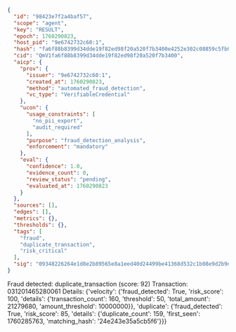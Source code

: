 ```json
{
  "id": "98423e7f2a4baf57",
  "scope": "agent",
  "key": "RESULT",
  "epoch": 1760290823,
  "host_pid": "9e6742732c60:1",
  "hash": "fa6f88b8399d34dde19f82ed98f20a520f7b3400e4252e302c08859c5fb003d4",
  "cid": "QmV1fa6f88b8399d34dde19f82ed98f20a520f7b3400",
  "aicp": {
    "prov": {
      "issuer": "9e6742732c60:1",
      "created_at": 1760290823,
      "method": "automated_fraud_detection",
      "vc_type": "VerifiableCredential"
    },
    "ucon": {
      "usage_constraints": [
        "no_pii_export",
        "audit_required"
      ],
      "purpose": "fraud_detection_analysis",
      "enforcement": "mandatory"
    },
    "eval": {
      "confidence": 1.0,
      "evidence_count": 0,
      "review_status": "pending",
      "evaluated_at": 1760290823
    }
  },
  "sources": [],
  "edges": [],
  "metrics": {},
  "thresholds": {},
  "tags": [
    "fraud",
    "duplicate_transaction",
    "risk_critical"
  ],
  "sig": "09348226264e1d8e2b89565e8a1eed40d24499be41368d532c1b08e9d2b9d85f"
}
```

Fraud detected: duplicate_transaction (score: 92)
Transaction: 031201465280061
Details: {'velocity': {'fraud_detected': True, 'risk_score': 100, 'details': {'transaction_count': 160, 'threshold': 50, 'total_amount': 21279680, 'amount_threshold': 10000000}}, 'duplicate': {'fraud_detected': True, 'risk_score': 85, 'details': {'duplicate_count': 159, 'first_seen': 1760285763, 'matching_hash': '24e243e35a5cb5f6'}}}